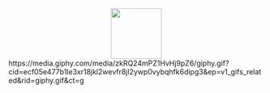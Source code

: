 <div id="header" align="center">
  <img src="https://media.giphy.com/media/M9gbBd9nbDrOTu1Mqx/giphy.gif" width="100"/>
</div>
https://media.giphy.com/media/zkRQ24mPZ1HvHj9pZ6/giphy.gif?cid=ecf05e477b1le3xr18jkl2wevfr8jl2ywp0vybqhfk6dipg3&ep=v1_gifs_related&rid=giphy.gif&ct=g
